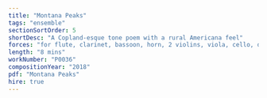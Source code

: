 ```yaml
---
title: "Montana Peaks"
tags: "ensemble"
sectionSortOrder: 5
shortDesc: "A Copland-esque tone poem with a rural Americana feel"
forces: "for flute, clarinet, bassoon, horn, 2 violins, viola, cello, double bass "
length: "8 mins"
workNumber: "P0036"
compositionYear: "2018"
pdf: "Montana Peaks"
hire: true
---
```

